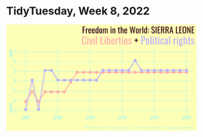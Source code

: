 # TidyTuesday, Week 8, 2022

![](https://raw.githubusercontent.com/pyykkojuha/tidytuesday/main/R/2022_08/TIDY_2022_08.png)
